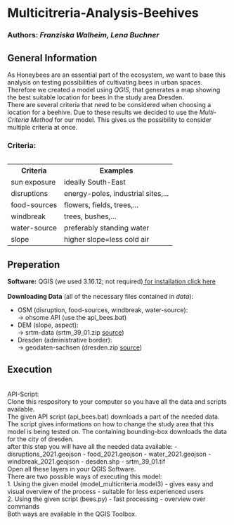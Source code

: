 <h1>Multicitreria-Analysis-Beehives</h1>
<h3>Authors: <i>Franziska Walheim, Lena Buchner</i></h3>
<h2>General Information</h2>
As Honeybees are an essential part of the ecosystem, we want to base this analysis on testing possibilities of cultivating bees in urban spaces.<br>
Therefore we created a model using <i>QGIS</i>, that generates a map showing the best suitable location for bees in the study area Dresden.<br>
There are several criteria that need to be considered when choosing a location for a beehive. Due to these results we decided to use the <i>Multi-Criteria Method</i> for our model. This gives us the possibility to consider multiple criteria at once.
<br>
<h3>Criteria:</h3>
<table>

  <table>
    <tr>
      <th>Criteria</th>
      <th>Examples</th>
    </tr>
    <tr>
      <td>sun exposure</td>
      <td>ideally South-East</td>
     </tr>
     <tr>
       <td>disruptions</td>
       <td>energy-poles, industrial sites,...</td>
     </tr>
     <tr>
      <td>food-sources</td>
      <td>flowers, fields, trees,...</td>
    </tr>
    <tr>
      <td>windbreak</td>
      <td>trees, bushes,...</td>
    </tr>
    <tr>
      <td>water-source</td>
      <td>preferably standing water</td>
    </tr>
    <tr>
      <td>slope</td>
      <td>higher slope=less cold air</td>
    </tr>
  </table>


<h2>Preperation</h2>
<b>Software:</b> QGIS (we used 3.16.12; not required)<a href="https://qgis.org/de/site/forusers/download.html"> for installation click here</a>
<br><br>
<b>Downloading Data</b> (all of the necessary files contained in <i>data</i>): 
<ul>
  <li>OSM (disruption, food-sources, windbreak, water-source): 
   <br> -> ohsome API (use the api_bees.bat)</li>
  <li>DEM (slope, aspect):
    <br> -> srtm-data (srtm_39_01.zip <a href="https://srtm.csi.cgiar.org/srtmdata/">source</a>)</li>
    <li> Dresden (administrative border):
      <br> -> geodaten-sachsen (dresden.zip <a href="https://www.geodaten.sachsen.de/downloadbereich-verwaltungsgrenzen-4344.html">source</a>)</li></ul>

<h2>Execution</h2>
<br>
API-Script:
<br>
Clone this respository to your computer so you have all the data and scripts available.
<br>
The given API script (api_bees.bat) downloads a part of the needed data. The script gives informations on how to change the study area that this model is being tested on. The containing bounding-box downloads the data for the city of dresden.
<br>
after this step you will have all the needed data available:
- disruptions_2021.geojson
- food_2021.geojson
- water_2021.geojson
- windbreak_2021.geojson
- desden.shp
- srtm_39_01.tif
<br>
Open all these layers in your QGIS Software.
<br>
There are two possible ways of executing this model:
<br>
1. Using the given model (model_multicriteria.model3)
- gives easy and visual overview of the process
- suitable for less experienced users
<br>
2. Using the given script (bees.py)
- fast processing
- overview over commands
<br>
Both ways are available in the QGIS Toolbox. 
